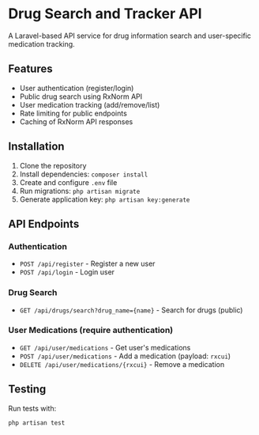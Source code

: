 # Drug Search and Tracker API

A Laravel-based API service for drug information search and user-specific medication tracking.

## Features

- User authentication (register/login)
- Public drug search using RxNorm API
- User medication tracking (add/remove/list)
- Rate limiting for public endpoints
- Caching of RxNorm API responses

## Installation

1. Clone the repository
2. Install dependencies: `composer install`
3. Create and configure `.env` file
4. Run migrations: `php artisan migrate`
5. Generate application key: `php artisan key:generate`

## API Endpoints

### Authentication
- `POST /api/register` - Register a new user
- `POST /api/login` - Login user

### Drug Search
- `GET /api/drugs/search?drug_name={name}` - Search for drugs (public)

### User Medications (require authentication)
- `GET /api/user/medications` - Get user's medications
- `POST /api/user/medications` - Add a medication (payload: `rxcui`)
- `DELETE /api/user/medications/{rxcui}` - Remove a medication

## Testing

Run tests with:
```bash
php artisan test